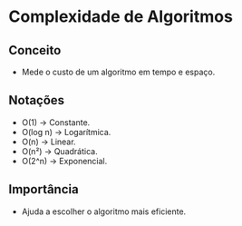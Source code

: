 # Complexidade de Algoritmos

## Conceito
- Mede o custo de um algoritmo em tempo e espaço.

## Notações
- O(1) → Constante.
- O(log n) → Logarítmica.
- O(n) → Linear.
- O(n²) → Quadrática.
- O(2^n) → Exponencial.

## Importância
- Ajuda a escolher o algoritmo mais eficiente.
